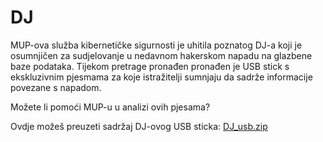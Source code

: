 # DJ
MUP-ova služba kibernetičke sigurnosti je uhitila poznatog DJ-a koji je osumnjičen za sudjelovanje u nedavnom hakerskom napadu na glazbene baze podataka. Tijekom pretrage pronađen pronađen je USB stick s ekskluzivnim pjesmama za koje istražitelji sumnjaju da sadrže informacije povezane s napadom. 

Možete li pomoći MUP-u u analizi ovih pjesama?

Ovdje možeš preuzeti sadržaj DJ-ovog USB sticka: [DJ_usb.zip](https://github.com/fnovak22/ctf-zavrsni/raw/refs/heads/main/Zadaci/Forenzika/DJ/Datoteke/DJ_usb.zip)
